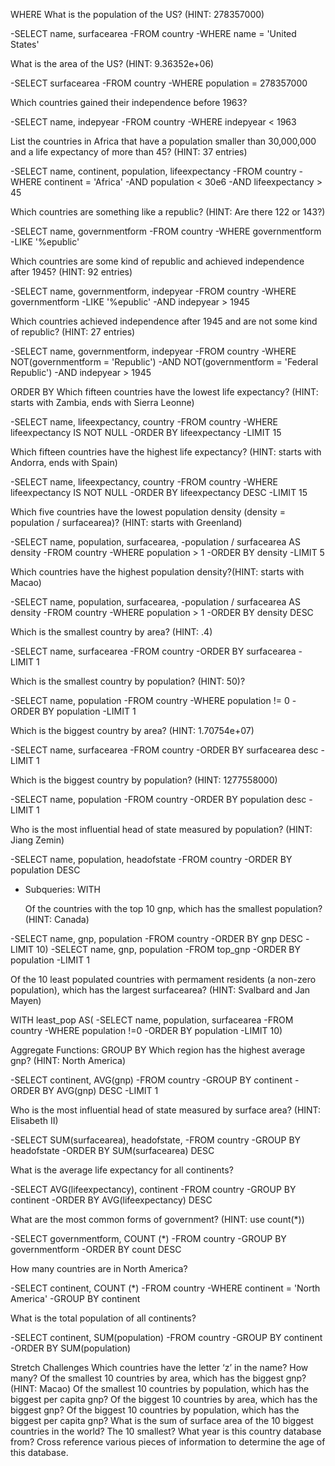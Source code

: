 WHERE
What is the population of the US? (HINT: 278357000)

-SELECT name, surfacearea
-FROM country
-WHERE name = 'United States'

What is the area of the US? (HINT: 9.36352e+06)

-SELECT surfacearea
-FROM country
-WHERE population = 278357000

Which countries gained their independence before 1963?

-SELECT name, indepyear
-FROM country
-WHERE indepyear < 1963

List the countries in Africa that have a population smaller than 30,000,000 and a life expectancy of more than 45? (HINT: 37 entries)

-SELECT name, continent, population, lifeexpectancy
-FROM country
-WHERE continent = 'Africa'
-AND population < 30e6
-AND lifeexpectancy > 45

Which countries are something like a republic? (HINT: Are there 122 or 143?)

-SELECT name, governmentform
-FROM country
-WHERE governmentform
-LIKE '%epublic'

Which countries are some kind of republic and achieved independence after 1945? (HINT: 92 entries)

-SELECT name, governmentform, indepyear
-FROM country
-WHERE governmentform
-LIKE '%epublic'
-AND indepyear > 1945

Which countries achieved independence after 1945 and are not some kind of republic? (HINT: 27 entries)

-SELECT name, governmentform, indepyear
-FROM country
-WHERE NOT(governmentform = 'Republic')
-AND NOT(governmentform = 'Federal Republic')
-AND indepyear > 1945

ORDER BY
Which fifteen countries have the lowest life expectancy? (HINT: starts with Zambia, ends with Sierra Leonne)

-SELECT name, lifeexpectancy, country
-FROM country
-WHERE lifeexpectancy IS NOT NULL
-ORDER BY lifeexpectancy
-LIMIT 15

Which fifteen countries have the highest life expectancy? (HINT: starts with Andorra, ends with Spain)

-SELECT name, lifeexpectancy, country
-FROM country
-WHERE lifeexpectancy IS NOT NULL
-ORDER BY lifeexpectancy DESC
-LIMIT 15

Which five countries have the lowest population density (density = population / surfacearea)? (HINT: starts with Greenland)

-SELECT name, population, surfacearea,
-population / surfacearea AS density
-FROM country
-WHERE population > 1
-ORDER BY density
-LIMIT 5

Which countries have the highest population density?(HINT: starts with Macao)

-SELECT name, population, surfacearea,
-population / surfacearea AS density
-FROM country
-WHERE population > 1
-ORDER BY density DESC

Which is the smallest country by area? (HINT: .4)

-SELECT name, surfacearea
-FROM country
-ORDER BY surfacearea
-LIMIT 1

Which is the smallest country by population? (HINT: 50)?

-SELECT name, population
-FROM country
-WHERE population != 0
-ORDER BY population
-LIMIT 1

Which is the biggest country by area? (HINT: 1.70754e+07)

-SELECT name, surfacearea
-FROM country
-ORDER BY surfacearea desc
-LIMIT 1

Which is the biggest country by population? (HINT: 1277558000)

-SELECT name, population
-FROM country
-ORDER BY population desc
-LIMIT 1

Who is the most influential head of state measured by population? (HINT: Jiang Zemin)

-SELECT name, population, headofstate
-FROM country
-ORDER BY population DESC

- Subqueries: WITH

  Of the countries with the top 10 gnp, which has the smallest population? (HINT: Canada)

-SELECT name, gnp, population
-FROM country
-ORDER BY gnp DESC
-LIMIT 10)
-SELECT name, gnp, population
-FROM top_gnp
-ORDER BY population
-LIMIT 1

Of the 10 least populated countries with permament residents (a non-zero population), which has the largest surfacearea? (HINT: Svalbard and Jan Mayen)

WITH least_pop AS(
-SELECT name, population, surfacearea
-FROM country
-WHERE population !=0
-ORDER BY population
-LIMIT 10)

Aggregate Functions: GROUP BY
Which region has the highest average gnp? (HINT: North America)

-SELECT continent, AVG(gnp)
-FROM country
-GROUP BY continent
-ORDER BY AVG(gnp) DESC
-LIMIT 1

Who is the most influential head of state measured by surface area? (HINT: Elisabeth II)

-SELECT SUM(surfacearea), headofstate,
-FROM country
-GROUP BY headofstate
-ORDER BY SUM(surfacearea) DESC

What is the average life expectancy for all continents?

-SELECT AVG(lifeexpectancy), continent
-FROM country
-GROUP BY continent
-ORDER BY AVG(lifeexpectancy) DESC

What are the most common forms of government? (HINT: use count(\*))

-SELECT governmentform, COUNT (\*)
-FROM country
-GROUP BY governmentform
-ORDER BY count DESC

How many countries are in North America?

-SELECT continent, COUNT (\*)
-FROM country
-WHERE continent = 'North America'
-GROUP BY continent

What is the total population of all continents?

-SELECT continent, SUM(population)
-FROM country
-GROUP BY continent
-ORDER BY SUM(population)

Stretch Challenges
Which countries have the letter ‘z’ in the name? How many?
Of the smallest 10 countries by area, which has the biggest gnp? (HINT: Macao)
Of the smallest 10 countries by population, which has the biggest per capita gnp?
Of the biggest 10 countries by area, which has the biggest gnp?
Of the biggest 10 countries by population, which has the biggest per capita gnp?
What is the sum of surface area of the 10 biggest countries in the world? The 10 smallest?
What year is this country database from? Cross reference various pieces of information to determine the age of this database.
